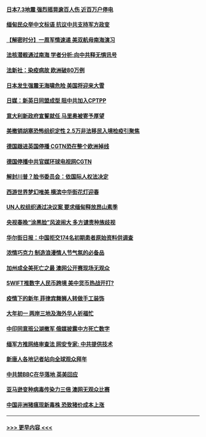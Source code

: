#### [日本7.3地震 强烈摇晃逾百人伤 近百万户停电](../pages/prog202/a103053408.md?t=02141301) 
#### [缅甸民众举中文标语 抗议中共支持军方政变](../pages/prog202/a103054049.md?t=02141301) 
#### [【解密时分】一周军情速递 美双航母南海演习](../pages/prog202/a103054079.md?t=02141301) 
#### [法核潜舰通过南海 学者分析:向中共释无惧讯号](../pages/prog202/a103054051.md?t=02141301) 
#### [法新社：染疫病故 欧洲破80万例](../pages/prog202/a103054037.md?t=02141301) 
#### [日本发生强震无海啸危险 美国将迎来大雪](../pages/prog202/a103053916.md?t=02141301) 
#### [日媒：新英日同盟成型 阻中共加入CPTPP](../pages/prog202/a103053868.md?t=02141301) 
#### [意大利新政府宣誓就任 马里奥被寄予厚望](../pages/prog202/a103053894.md?t=02141301) 
#### [美撤销胡塞恐怖组织定性 2.5万非法移民入境检疫引聚焦](../pages/prog202/a103053880.md?t=02141301) 
#### [德国跟进英国停播 CGTN恐在整个欧洲掉线](../pages/prog202/a103053820.md?t=02141301) 
#### [德国停播中共官媒环球电视网CGTN](../pages/prog202/a103053742.md?t=02141301) 
#### [解封川普？脸书委员会：依国际人权法决定](../pages/prog202/a103053732.md?t=02141301) 
#### [西游世界梦幻唯美 横滨中华街花灯迎春](../pages/prog202/a103053699.md?t=02141301) 
#### [UN人权组织通过决议案 要求缅甸释放昂山素季](../pages/prog202/a103053392.md?t=02141301) 
#### [央视春晚“涂黑脸”风波闹大 多方谴责种族歧视](../pages/prog202/a103053374.md?t=02141301) 
#### [华尔街日报：中国拒交174名初期患者原始资料供调查](../pages/prog202/a103053248.md?t=02141301) 
#### [浓情巧克力 制造浪漫情人节气氛的必备品](../pages/prog202/a103053135.md?t=02141301) 
#### [加州成全美死亡之最 澳网公开赛现场无观众](../pages/prog202/a103053144.md?t=02141301) 
#### [SWIFT推数字人民币跨境 美中货币热战开打?](../pages/prog202/a103053106.md?t=02141301) 
#### [疫情下的新年 菲律宾舞狮人转做手工装饰](../pages/prog202/a103053131.md?t=02141301) 
#### [大年初一 两岸三地及海外华人祈福忙](../pages/prog202/a103053148.md?t=02141301) 
#### [中印同意班公湖撤军 俄媒披露中方死亡数字](../pages/prog202/a103053091.md?t=02141301) 
#### [缅军方推网络审查法 网安专家: 中共提供技术](../pages/prog202/a103052995.md?t=02141301) 
#### [新唐人各地记者站向全球观众拜年](../pages/prog202/a103053010.md?t=02141301) 
#### [中共禁BBC在华落地 英美回应](../pages/prog202/a103053014.md?t=02141301) 
#### [亚马逊变种病毒传染力三倍 澳网无观众比赛](../pages/prog202/a103053003.md?t=02141301) 
#### [中国非洲猪瘟现新毒株 恐致猪价成本上涨](../pages/prog202/a103052990.md?t=02141301) 

----
#### [ >>> 更早内容 <<< ](../indexes/prog202-earlier.md)
